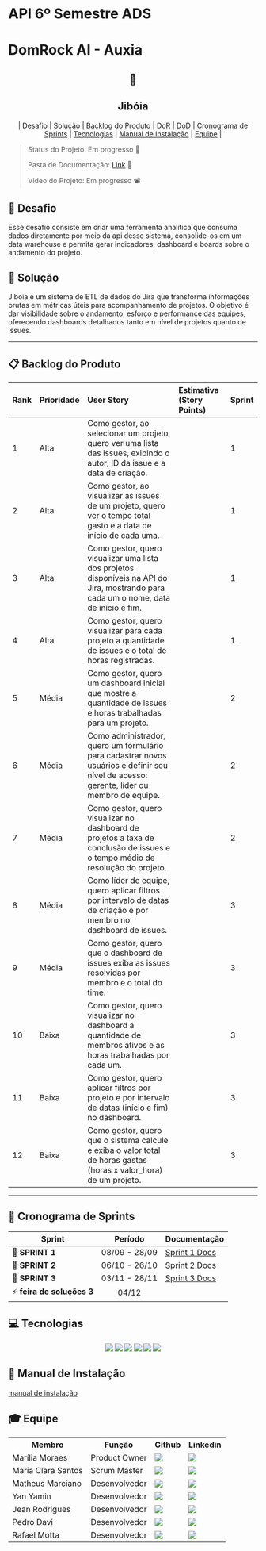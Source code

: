 # API 6º Semestre ADS

# DomRock AI - Auxia

<p align="center">
      <h2 align="center"> 🐍</h2>
      <h2 align="center"> Jibóia</h2>
</p>

<p align="center">
  | <a href ="#desafio"> Desafio</a>  |
  <a href ="#solucao"> Solução</a>  |   
  <a href ="#backlog"> Backlog do Produto</a>  |
  <a href ="#dor">DoR</a>  |
  <a href ="#dod">DoD</a>  |
  <a href ="#sprint"> Cronograma de Sprints</a>  |
  <a href ="#tecnologias">Tecnologias</a> |
  <a href ="#manual">Manual de Instalação</a>  | 
  <a href ="#equipe"> Equipe</a> |
</p>

> Status do Projeto: Em progresso  🚧 
>
>
> Pasta de Documentação: [Link](./documentacao) 📄
> 
> Video do Projeto:  Em progresso  📽️

## 🏅 Desafio <a id="desafio"></a>

Esse desafio consiste em criar uma ferramenta analítica que consuma dados diretamente por meio da api desse sistema, consolide-os em um data warehouse e permita gerar indicadores, dashboard e boards sobre o andamento do projeto.
## 🏅 Solução <a id="solucao"></a>

Jiboia é um sistema de ETL de dados do Jira que transforma informações brutas em métricas úteis para acompanhamento de projetos.
O objetivo é dar visibilidade sobre o andamento, esforço e performance das equipes, oferecendo dashboards detalhados tanto em nível de projetos quanto de issues.

---

## 📋 Backlog do Produto <a id="backlog"></a>

| Rank | Prioridade | User Story | Estimativa (Story Points) | Sprint |
| :--- | :--- | :--- | :--- | :--- |
| 1 | Alta | Como gestor, ao selecionar um projeto, quero ver uma lista das issues, exibindo o autor, ID da issue e a data de criação. | | 1 |
| 2 | Alta | Como gestor, ao visualizar as issues de um projeto, quero ver o tempo total gasto e a data de início de cada uma. | | 1 |
| 3 | Alta | Como gestor, quero visualizar uma lista dos projetos disponíveis na API do Jira, mostrando para cada um o nome, data de início e fim. | | 1 |
| 4 | Alta | Como gestor, quero visualizar para cada projeto a quantidade de issues e o total de horas registradas. | | 1 |
| 5 | Média | Como gestor, quero um dashboard inicial que mostre a quantidade de issues e horas trabalhadas para um projeto. | | 2 |
| 6 | Média | Como administrador, quero um formulário para cadastrar novos usuários e definir seu nível de acesso: gerente, líder ou membro de equipe. | | 2 |
| 7 | Média | Como gestor, quero visualizar no dashboard de projetos a taxa de conclusão de issues e o tempo médio de resolução do projeto. | | 2 |
| 8 | Média | Como líder de equipe, quero aplicar filtros por intervalo de datas de criação e por membro no dashboard de issues. | | 3 |
| 9 | Média | Como gestor, quero que o dashboard de issues exiba as issues resolvidas por membro e o total do time. | | 3 |
| 10 | Baixa | Como gestor, quero visualizar no dashboard a quantidade de membros ativos e as horas trabalhadas por cada um. | | 3 |
| 11 | Baixa | Como gestor, quero aplicar filtros por projeto e por intervalo de datas (início e fim) no dashboard. | | 3 |
| 12 | Baixa | Como gestor, quero que o sistema calcule e exiba o valor total de horas gastas (horas x valor_hora) de um projeto. | | 3 |

---

## 📅 Cronograma de Sprints <a id="sprint"></a>

| Sprint          |    Período    | Documentação                                     |
| --------------- | :-----------: | ------------------------------------------------ |
| 🔖 **SPRINT 1** | 08/09 - 28/09 | [Sprint 1 Docs](./docs/processo/sprints/sprint-1/README.md) |
| 🔖 **SPRINT 2** | 06/10 - 26/10 | [Sprint 2 Docs](./docs/processo/sprints/sprint-2/README.md) |
| 🔖 **SPRINT 3** | 03/11 - 28/11 | [Sprint 3 Docs](./docs/processo/sprints/sprint-3/README.md) |
| ⚡️ **feira de soluções 3** |04/12 | |


## 💻 Tecnologias <a id="tecnologias"></a>

<h4 align="center">
 <a href="https://www.python.org/"><img src="https://img.shields.io/badge/Python-3776AB?style=for-the-badge&logo=python&logoColor=white"></a>
 <a href="https://www.typescriptlang.org/"><img src="https://img.shields.io/badge/TypeScript-3178C6?style=for-the-badge&logo=typescript&logoColor=white"></a>
 <a href="https://vuejs.org/"><img src="https://img.shields.io/badge/Vue.js-35495E?style=for-the-badge&logo=vue.js&logoColor=4FC08D"/></a>
 <a href="https://www.atlassian.com/software/jira"><img src="https://img.shields.io/badge/Jira-0052CC?style=for-the-badge&logo=jira&logoColor=white"/></a>
 <a href="https://github.com/"><img src="https://img.shields.io/badge/github-%23121011.svg?style=for-the-badge&logo=github&logoColor=white"/></a>
 <a href="https://www.figma.com/"><img src="https://img.shields.io/badge/Figma-F24E1E?style=for-the-badge&logo=figma&logoColor=white"/></a>
</h4>

## 📖 Manual de Instalação <a id="manual"></a>
[manual de instalação](./documentacao/tecnica/manual_de_instalacao.md)

## 🎓 Equipe <a id="equipe"></a>

<div align="center">
  <table>
    <tr>
      <th>Membro</th>
      <th>Função</th>
      <th>Github</th>
      <th>Linkedin</th>
    </tr>
    <tr>
      <td>Marília Moraes</td>
      <td>Product Owner</td>
      <td><a href="https://github.com/marilia-borgo"><img src="https://img.shields.io/badge/GitHub-100000?style=for-the-badge&logo=github&logoColor=white"></a></td>
      <td><a href="https://www.linkedin.com/in/mariliaborgo/"><img src="https://img.shields.io/badge/LinkedIn-0077B5?style=for-the-badge&logo=linkedin&logoColor=white"></a></td>
    </tr>
    <tr>
      <td>Maria Clara Santos</td>
      <td>Scrum Master</td>
      <td><a href="https://github.com/c137santos"><img src="https://img.shields.io/badge/GitHub-100000?style=for-the-badge&logo=github&logoColor=white"></a></td>
      <td><a href="https://www.linkedin.com/in/c137santos/"><img src="https://img.shields.io/badge/LinkedIn-0077B5?style=for-the-badge&logo=linkedin&logoColor=white"></a></td>
    </tr>
    <tr>
      <td>Matheus Marciano</td>
      <td>Desenvolvedor</td>
      <td><a href="https://github.com/MarcyLeite"><img src="https://img.shields.io/badge/GitHub-100000?style=for-the-badge&logo=github&logoColor=white"></a></td>
      <td><a href="https://www.linkedin.com/in/matheus-marciano-leite/"><img src="https://img.shields.io/badge/LinkedIn-0077B5?style=for-the-badge&logo=linkedin&logoColor=white"></a></td>
    </tr>
    <tr>
      <td>Yan Yamin</td>
      <td>Desenvolvedor</td>
      <td><a href="https://github.com/YanYamim"><img src="https://img.shields.io/badge/GitHub-100000?style=for-the-badge&logo=github&logoColor=white"></a></td>
      <td><a href="https://www.linkedin.com/in/yan-yamim-185220278/"><img src="https://img.shields.io/badge/LinkedIn-0077B5?style=for-the-badge&logo=linkedin&logoColor=white"></a></td>
    </tr>
    <tr>
      <td>Jean Rodrigues</td>
      <td>Desenvolvedor</td>
      <td><a href="https://github.com/JeanRodrigues1"><img src="https://img.shields.io/badge/GitHub-100000?style=for-the-badge&logo=github&logoColor=white"></a></td>
      <td><a href="https://www.linkedin.com/in/jean-rodrigues-0569a0251/"><img src="https://img.shields.io/badge/LinkedIn-0077B5?style=for-the-badge&logo=linkedin&logoColor=white"></a></td>
    </tr>
    <tr>
      <td>Pedro Davi</td>
      <td>Desenvolvedor</td>
      <td><a href="https://github.com/PedrohDavi"><img src="https://img.shields.io/badge/GitHub-100000?style=for-the-badge&logo=github&logoColor=white"></a></td>
      <td><a href="https://www.linkedin.com/in/pedro-davi-jobs/"><img src="https://img.shields.io/badge/LinkedIn-0077B5?style=for-the-badge&logo=linkedin&logoColor=white"></a></td>
    </tr>
    <tr>
      <td>Rafael Motta</td>
      <td>Desenvolvedor</td>
      <td><a href="https://github.com/Rafael-Motta"><img src="https://img.shields.io/badge/GitHub-100000?style=for-the-badge&logo=github&logoColor=white"></a></td>
      <td><a href="https://www.linkedin.com/in/rafaelmotta97"><img src="https://img.shields.io/badge/LinkedIn-0077B5?style=for-the-badge&logo=linkedin&logoColor=white"></a></td>
    </tr>
  </table>
</div>